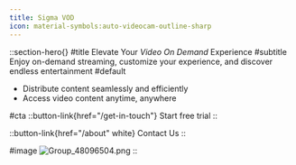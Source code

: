 ```yaml
---
title: Sigma VOD
icon: material-symbols:auto-videocam-outline-sharp
---
```


::section-hero{}
#title
Elevate Your _Video On Demand_ Experience
#subtitle
Enjoy on-demand streaming, customize your experience, and discover endless entertainment
#default
- Distribute content seamlessly and efficiently
- Access video content anytime, anywhere

#cta
::button-link{href="/get-in-touch"}
Start free trial
::

::button-link{href="/about" white}
Contact Us
::

#image
![Group_48096504.png](/Group_48096504.png)
::